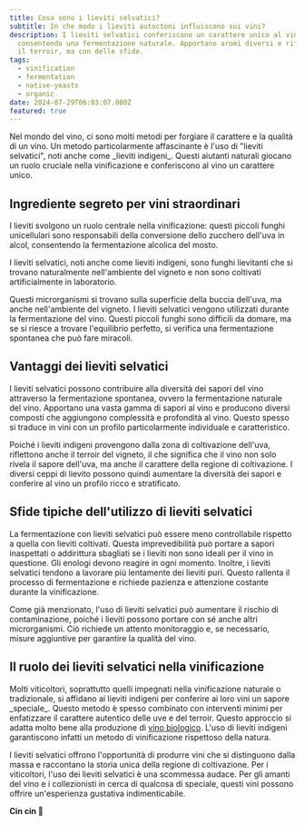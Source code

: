 ```yaml
---
title: Cosa sono i lieviti selvatici?
subtitle: In che modo i lieviti autoctoni influiscono sui vini?
description: I lieviti selvatici conferiscono un carattere unico al vino
  consentendo una fermentazione naturale. Apportano aromi diversi e riflettono
  il terroir, ma con delle sfide.
tags:
  - vinification
  - fermentation
  - native-yeasts
  - organic
date: 2024-07-29T06:03:07.000Z
featured: true
---
```


Nel mondo del vino, ci sono molti metodi per forgiare il carattere e la qualità di un vino. Un metodo particolarmente affascinante è l'uso di "lieviti selvatici", noti anche come &#x5F;lieviti indigeni_. Questi aiutanti naturali giocano un ruolo cruciale nella vinificazione e conferiscono al vino un carattere unico.

## Ingrediente segreto per vini straordinari

I lieviti svolgono un ruolo centrale nella vinificazione: questi piccoli funghi unicellulari sono responsabili della conversione dello zucchero dell'uva in alcol, consentendo la fermentazione alcolica del mosto.

I lieviti selvatici, noti anche come lieviti indigeni, sono funghi lievitanti che si trovano naturalmente nell'ambiente del vigneto e non sono coltivati artificialmente in laboratorio.

Questi microrganismi si trovano sulla superficie della buccia dell'uva, ma anche nell'ambiente del vigneto. I lieviti selvatici vengono utilizzati durante la fermentazione del vino. Questi piccoli funghi sono difficili da domare, ma se si riesce a trovare l'equilibrio perfetto, si verifica una fermentazione spontanea che può fare miracoli.

## Vantaggi dei lieviti selvatici

I lieviti selvatici possono contribuire alla diversità dei sapori del vino attraverso la fermentazione spontanea, ovvero la fermentazione naturale del vino. Apportano una vasta gamma di sapori al vino e producono diversi composti che aggiungono complessità e profondità al vino. Questo spesso si traduce in vini con un profilo particolarmente individuale e caratteristico.

Poiché i lieviti indigeni provengono dalla zona di coltivazione dell'uva, riflettono anche il terroir del vigneto, il che significa che il vino non solo rivela il sapore dell'uva, ma anche il carattere della regione di coltivazione. I diversi ceppi di lievito possono quindi aumentare la diversità dei sapori e conferire al vino un profilo ricco e stratificato.

## Sfide tipiche dell'utilizzo di lieviti selvatici

La fermentazione con lieviti selvatici può essere meno controllabile rispetto a quella con lieviti coltivati. Questa imprevedibilità può portare a sapori inaspettati o addirittura sbagliati se i lieviti non sono ideali per il vino in questione. Gli enologi devono reagire in ogni momento. Inoltre, i lieviti selvatici tendono a lavorare più lentamente dei lieviti puri. Questo rallenta il processo di fermentazione e richiede pazienza e attenzione costante durante la vinificazione.

Come già menzionato, l'uso di lieviti selvatici può aumentare il rischio di contaminazione, poiché i lieviti possono portare con sé anche altri microrganismi. Ciò richiede un attento monitoraggio e, se necessario, misure aggiuntive per garantire la qualità del vino.

## Il ruolo dei lieviti selvatici nella vinificazione

Molti viticoltori, soprattutto quelli impegnati nella vinificazione naturale o tradizionale, si affidano ai lieviti indigeni per conferire ai loro vini un sapore &#x5F;speciale_. Questo metodo è spesso combinato con interventi minimi per enfatizzare il carattere autentico delle uve e del terroir. Questo approccio si adatta molto bene alla produzione di [vino biologico](/it/blog/wines/bio-vs-organic). L'uso di lieviti indigeni garantiscono infatti un metodo di vinificazione rispettoso della natura.

I lieviti selvatici offrono l'opportunità di produrre vini che si distinguono dalla massa e raccontano la storia unica della regione di coltivazione. Per i viticoltori, l'uso dei lieviti selvatici è una scommessa audace. Per gli amanti del vino e i collezionisti in cerca di qualcosa di speciale, questi vini possono offrire un'esperienza gustativa indimenticabile.

**Cin cin 🍷**
